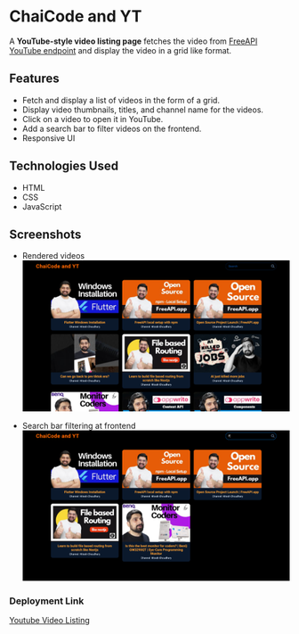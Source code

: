 # ChaiCode and YT

A **YouTube-style video listing page** fetches the video from [FreeAPI YouTube endpoint](https://api.freeapi.app/api/v1/public/youtube/videos) and display the video in a grid like format.

## Features

- Fetch and display a list of videos in the form of a grid.
- Display video thumbnails, titles, and channel name for the videos.
- Click on a video to open it in YouTube.
- Add a search bar to filter videos on the frontend.
- Responsive UI

## Technologies Used

- HTML
- CSS 
- JavaScript

## Screenshots

- Rendered videos
![Mood Tracker Screenshot-1](asset/Screenshot1.png)

- Search bar filtering at frontend
![Mood Tracker Screenshot-2](asset/Screenshot2.png)

### Deployment Link
[Youtube Video Listing](https://youtube-video-listing-iota.vercel.app/)



